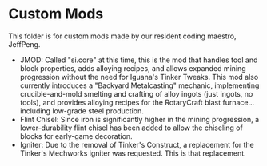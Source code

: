 # Custom Mods

This folder is for custom mods made by our resident coding maestro, JeffPeng.

* JMOD: Called "si.core" at this time, this is the mod that handles tool and block properties, adds alloying recipes, and allows expanded mining progression without the need for Iguana's Tinker Tweaks.  This mod also currently introduces a "Backyard Metalcasting" mechanic, implementing crucible-and-mold smelting and crafting of alloy ingots (just ingots, no tools), and provides alloying recipes for the RotaryCraft blast furnace... including low-grade steel production.
* Flint Chisel: Since iron is significantly higher in the mining progression, a lower-durability flint chisel has been added to allow the chiseling of blocks for early-game decoration.
* Igniter: Due to the removal of Tinker's Construct, a replacement for the Tinker's Mechworks igniter was requested.  This is that replacement.
